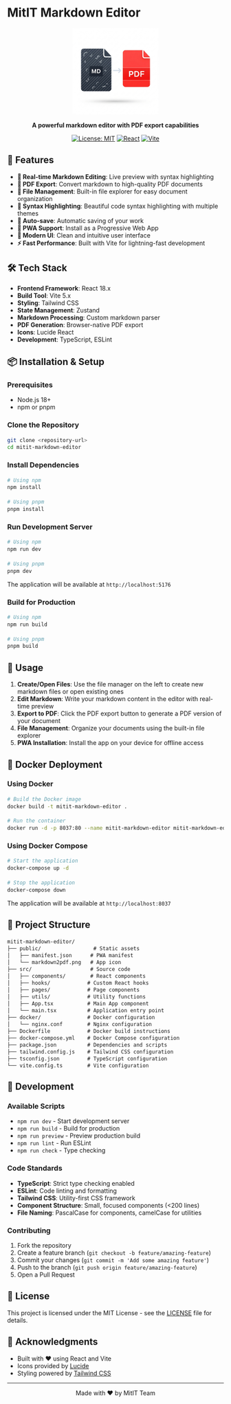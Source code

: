 # MitIT Markdown Editor

<div align="center">
  <img src="public/markdown2pdf.png" alt="MitIT Markdown Editor" width="200" height="200">
  
  **A powerful markdown editor with PDF export capabilities**
  
  [![License: MIT](https://img.shields.io/badge/License-MIT-yellow.svg)](https://opensource.org/licenses/MIT)
  [![React](https://img.shields.io/badge/React-18.x-blue.svg)](https://reactjs.org/)
  [![Vite](https://img.shields.io/badge/Vite-5.x-646CFF.svg)](https://vitejs.dev/)
</div>

## 🚀 Features

- **📝 Real-time Markdown Editing**: Live preview with syntax highlighting
- **📄 PDF Export**: Convert markdown to high-quality PDF documents
- **📁 File Management**: Built-in file explorer for easy document organization
- **🎨 Syntax Highlighting**: Beautiful code syntax highlighting with multiple themes
- **💾 Auto-save**: Automatic saving of your work
- **📱 PWA Support**: Install as a Progressive Web App
- **🌙 Modern UI**: Clean and intuitive user interface
- **⚡ Fast Performance**: Built with Vite for lightning-fast development

## 🛠️ Tech Stack

- **Frontend Framework**: React 18.x
- **Build Tool**: Vite 5.x
- **Styling**: Tailwind CSS
- **State Management**: Zustand
- **Markdown Processing**: Custom markdown parser
- **PDF Generation**: Browser-native PDF export
- **Icons**: Lucide React
- **Development**: TypeScript, ESLint

## 📦 Installation & Setup

### Prerequisites

- Node.js 18+ 
- npm or pnpm

### Clone the Repository

```bash
git clone <repository-url>
cd mitit-markdown-editor
```

### Install Dependencies

```bash
# Using npm
npm install

# Using pnpm
pnpm install
```

### Run Development Server

```bash
# Using npm
npm run dev

# Using pnpm
pnpm dev
```

The application will be available at `http://localhost:5176`

### Build for Production

```bash
# Using npm
npm run build

# Using pnpm
pnpm build
```

## 🎯 Usage

1. **Create/Open Files**: Use the file manager on the left to create new markdown files or open existing ones
2. **Edit Markdown**: Write your markdown content in the editor with real-time preview
3. **Export to PDF**: Click the PDF export button to generate a PDF version of your document
4. **File Management**: Organize your documents using the built-in file explorer
5. **PWA Installation**: Install the app on your device for offline access

## 🐳 Docker Deployment

### Using Docker

```bash
# Build the Docker image
docker build -t mitit-markdown-editor .

# Run the container
docker run -d -p 8037:80 --name mitit-markdown-editor mitit-markdown-editor
```

### Using Docker Compose

```bash
# Start the application
docker-compose up -d

# Stop the application
docker-compose down
```

The application will be available at `http://localhost:8037`

## 📁 Project Structure

```
mitit-markdown-editor/
├── public/                 # Static assets
│   ├── manifest.json      # PWA manifest
│   └── markdown2pdf.png   # App icon
├── src/                   # Source code
│   ├── components/        # React components
│   ├── hooks/            # Custom React hooks
│   ├── pages/            # Page components
│   ├── utils/            # Utility functions
│   ├── App.tsx           # Main App component
│   └── main.tsx          # Application entry point
├── docker/               # Docker configuration
│   └── nginx.conf        # Nginx configuration
├── Dockerfile            # Docker build instructions
├── docker-compose.yml    # Docker Compose configuration
├── package.json          # Dependencies and scripts
├── tailwind.config.js    # Tailwind CSS configuration
├── tsconfig.json         # TypeScript configuration
└── vite.config.ts        # Vite configuration
```

## 🔧 Development

### Available Scripts

- `npm run dev` - Start development server
- `npm run build` - Build for production
- `npm run preview` - Preview production build
- `npm run lint` - Run ESLint
- `npm run check` - Type checking

### Code Standards

- **TypeScript**: Strict type checking enabled
- **ESLint**: Code linting and formatting
- **Tailwind CSS**: Utility-first CSS framework
- **Component Structure**: Small, focused components (<200 lines)
- **File Naming**: PascalCase for components, camelCase for utilities

### Contributing

1. Fork the repository
2. Create a feature branch (`git checkout -b feature/amazing-feature`)
3. Commit your changes (`git commit -m 'Add some amazing feature'`)
4. Push to the branch (`git push origin feature/amazing-feature`)
5. Open a Pull Request

## 📄 License

This project is licensed under the MIT License - see the [LICENSE](LICENSE) file for details.

## 🙏 Acknowledgments

- Built with ❤️ using React and Vite
- Icons provided by [Lucide](https://lucide.dev/)
- Styling powered by [Tailwind CSS](https://tailwindcss.com/)

---

<div align="center">
  Made with ❤️ by MitIT Team
</div>